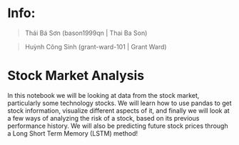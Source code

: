 # Info:
> Thái Bá Sơn (bason1999qn | Thai Ba Son)


> Huỳnh Công Sinh (grant-ward-101 | Grant Ward)

# Stock Market Analysis
In this notebook we will be looking at data from the stock market, particularly some technology stocks. We will learn how to use pandas to get stock information, visualize different aspects of it, and finally we will look at a few ways of analyzing the risk of a stock, based on its previous performance history. We will also be predicting future stock prices through a Long Short Term Memory (LSTM) method!
